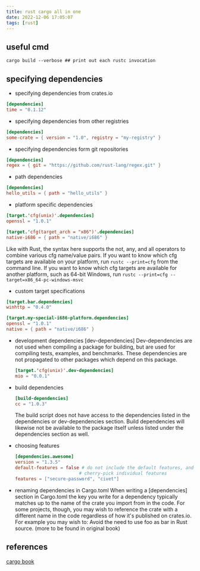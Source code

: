 ```yaml
---
title: rust cargo all in one
date: 2022-12-06 17:05:07
tags: [rust]
---
```


## useful cmd
```
cargo build --verbose ## print out each rustc invocation
```

## specifying dependencies
- specifying dependencies from crates.io
```toml
[dependencies]
time = "0.1.12"
```
- specifying dependencies from other registries
```toml
[dependencies]
some-crate = { version = "1.0", registry = "my-registry" }
```
- specifying dependencies form git repositories
```toml
[dependencies]
regex = { git = "https://github.com/rust-lang/regex.git" }
```
- path dependencies
```toml
[dependencies]
hello_utils = { path = "hello_utils" }
```
- platform specific dependencies
```toml
[target.'cfg(unix)'.dependencies]
openssl = "1.0.1"

[target.'cfg(target_arch = "x86")'.dependencies]
native-i686 = { path = "native/i686" }
```
Like with Rust, the syntax here supports the not, any, and all operators to combine various cfg name/value pairs.
If you want to know which cfg targets are available on your platform, run ```rustc --print=cfg``` from the command line.
If you want to know which cfg targets are available for another platform, such as 64-bit Windows, run ```rustc --print=cfg --target=x86_64-pc-windows-msvc```
- custom target specifications
```toml
[target.bar.dependencies]
winhttp = "0.4.0"

[target.my-special-i686-platform.dependencies]
openssl = "1.0.1"
native = { path = "native/i686" }
```
- development dependencies
    [dev-dependencies]
    Dev-dependencies are not used when compiling a package for building, but are used for compiling tests, examples, and benchmarks.
    These dependencies are not propagated to other packages which depend on this package.
    ```toml
    [target.'cfg(unix)'.dev-dependencies]
    mio = "0.0.1"
    ```

- build dependencies
    ```toml
    [build-dependencies]
    cc = "1.0.3"
    ```
    The build script does not have access to the dependencies listed in the dependencies or dev-dependencies section. Build dependencies will likewise not be available to the package itself unless listed under the dependencies section as well.
- choosing features
    ```toml
    [dependencies.awesome]
    version = "1.3.5"
    default-features = false # do not include the default features, and optionally
                            # cherry-pick individual features
    features = ["secure-password", "civet"]
    ```
- renaming dependencies in Cargo.toml
    When writing a [dependencies] section in Cargo.toml the key you write for a dependency typically matches up to the name of the crate you import from in the code. For some projects, though, you may wish to reference the crate with a different name in the code regardless of how it's published on crates.io. For example you may wish to: Avoid the need to use foo as bar in Rust source.
    (more to be found in original book)

## references
[cargo book](https://doc.rust-lang.org/cargo/)